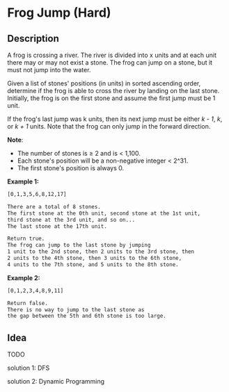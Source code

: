 # Frog Jump (Hard)

## Description
A frog is crossing a river. The river is divided into x units and at each unit there may or may not exist a stone. The frog can jump on a stone, but it must not jump into the water.

Given a list of stones' positions (in units) in sorted ascending order, determine if the frog is able to cross the river by landing on the last stone. Initially, the frog is on the first stone and assume the first jump must be 1 unit.

If the frog's last jump was k units, then its next jump must be either *k - 1*, *k*, or *k + 1* units. Note that the frog can only jump in the forward direction.

**Note**:

- The number of stones is ≥ 2 and is < 1,100.
- Each stone's position will be a non-negative integer < 2^31.
- The first stone's position is always 0.

**Example 1:**
```html
[0,1,3,5,6,8,12,17]

There are a total of 8 stones.
The first stone at the 0th unit, second stone at the 1st unit,
third stone at the 3rd unit, and so on...
The last stone at the 17th unit.

Return true. 
The frog can jump to the last stone by jumping 
1 unit to the 2nd stone, then 2 units to the 3rd stone, then 
2 units to the 4th stone, then 3 units to the 6th stone, 
4 units to the 7th stone, and 5 units to the 8th stone.
```

**Example 2:**
```html
[0,1,2,3,4,8,9,11]

Return false. 
There is no way to jump to the last stone as 
the gap between the 5th and 6th stone is too large.
```
## Idea
TODO

solution 1: DFS

solution 2: Dynamic Programming